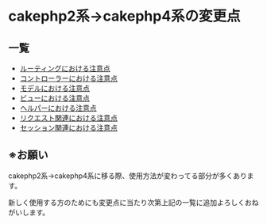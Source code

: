 # cakephp2系→cakephp4系の変更点

## 一覧

- [ルーティングにおける注意点](https://github.com/baserproject/ucmitz/blob/dev/docs/development/cake2_cake4_point/routing.md)
- [コントローラーにおける注意点](https://github.com/baserproject/ucmitz/blob/dev/docs/development/cake2_cake4_point/controller.md)
- [モデルにおける注意点](https://github.com/baserproject/ucmitz/blob/dev/docs/development/cake2_cake4_point/model.md)
- [ビューにおける注意点](https://github.com/baserproject/ucmitz/blob/dev/docs/development/cake2_cake4_point/view.md)
- [ヘルパーにおける注意点](https://github.com/baserproject/ucmitz/blob/dev/docs/development/cake2_cake4_point/helper.md)
- [リクエスト関連における注意点](https://github.com/baserproject/ucmitz/blob/dev/docs/development/cake2_cake4_point/request.md)
- [セッション関連における注意点](https://github.com/baserproject/ucmitz/blob/dev/docs/development/cake2_cake4_point/session.md)

## ※お願い
cakephp2系→cakephp4系に移る際、使用方法が変わってる部分が多くあります。

新しく使用する方のためにも変更点に当たり次第上記の一覧に追加よろしくおねがいします。

